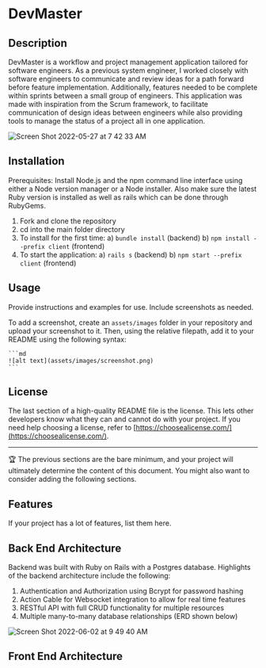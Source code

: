 # DevMaster

## Description

DevMaster is a workflow and project management application tailored for software engineers.  As a previous system engineer, I worked closely with software engineers to communicate and review ideas for a path forward before feature implementation.  Additionally, features needed to be complete within sprints between a small group of engineers.  This application was made with inspiration from the Scrum framework, to facilitate communication of design ideas between engineers while also providing tools to manage the status of a project all in one application. 

![Screen Shot 2022-05-27 at 7 42 33 AM](https://user-images.githubusercontent.com/91296112/170692953-5e11c9bc-85ed-469d-baf6-eae959b9deb5.png)


## Installation

Prerequisites: Install Node.js and the npm command line interface using either a Node version manager or a Node installer.  Also make sure the latest Ruby version is installed as well as rails which can be done through RubyGems.

1. Fork and clone the repository
2. cd into the main folder directory
3. To install for the first time:
       a) `bundle install` (backend)
       b) `npm install --prefix client` (frontend)
4. To start the application:
       a) `rails s` (backend)
       b) `npm start --prefix client` (frontend)
       

## Usage

Provide instructions and examples for use. Include screenshots as needed.

To add a screenshot, create an `assets/images` folder in your repository and upload your screenshot to it. Then, using the relative filepath, add it to your README using the following syntax:

    ```md
    ![alt text](assets/images/screenshot.png)
    ```

## License

The last section of a high-quality README file is the license. This lets other developers know what they can and cannot do with your project. If you need help choosing a license, refer to [https://choosealicense.com/](https://choosealicense.com/).

---

🏆 The previous sections are the bare minimum, and your project will ultimately determine the content of this document. You might also want to consider adding the following sections.


## Features

If your project has a lot of features, list them here.

## Back End Architecture

Backend was built with Ruby on Rails with a Postgres database.  Highlights of the backend architecture include the following:

1. Authentication and Authorization using Bcrypt for password hashing
2. Action Cable for Websocket integration to allow for real time features
3. RESTful API with full CRUD functionality for multiple resources
4. Multiple many-to-many database relationships (ERD shown below)

![Screen Shot 2022-06-02 at 9 49 40 AM](https://user-images.githubusercontent.com/91296112/171644487-d4f11df5-6332-41df-ae3b-68e00a78f1de.png)


## Front End Architecture

